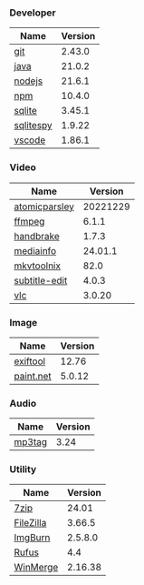 
### Developer
Name                                                                       | Version
----                                                                       | -------
[git](https://github.com/git-for-windows/git/releases)                     | 2.43.0
[java](https://www.oracle.com/java/technologies/downloads/)                | 21.0.2
[nodejs](https://nodejs.org/en/download/current/)                          | 21.6.1
[npm](https://github.com/npm/cli)                                          | 10.4.0
[sqlite](http://www.sqlite.org/download.html)                              | 3.45.1
[sqlitespy](http://www.yunqa.de/delphi/doku.php/products/sqlitespy/index)  | 1.9.22
[vscode](https://code.visualstudio.com/updates)                            | 1.86.1

### Video
Name                                                                       | Version
----                                                                       | -------
[atomicparsley](https://github.com/wez/atomicparsley)                      | 20221229
[ffmpeg](http://www.ffmpeg.org/download.html)                              | 6.1.1
[handbrake](http://handbrake.fr/downloads.php)                             | 1.7.3
[mediainfo](http://mediaarea.net/us/MediaInfo/Download/Windows)            | 24.01.1
[mkvtoolnix](https://mkvtoolnix.download/downloads.html)                   | 82.0
[subtitle-edit](https://github.com/SubtitleEdit/subtitleedit/releases)     | 4.0.3
[vlc](https://www.videolan.org/vlc/download-windows.html)                  | 3.0.20

### Image
Name                                                                       | Version
----                                                                       | -------
[exiftool](http://www.sno.phy.queensu.ca/~phil/exiftool/)                  | 12.76
[paint.net](http://www.getpaint.net/download.html)                         | 5.0.12

### Audio
Name                                                                       | Version
----                                                                       | -------
[mp3tag](http://www.mp3tag.de/en/download.html)                            | 3.24

### Utility
Name                                                                       | Version
----                                                                       | -------
[7zip](http://www.7-zip.org/download.html)                                 | 24.01
[FileZilla](https://filezilla-project.org/download.php?show_all=1)         | 3.66.5
[ImgBurn](http://www.imgburn.com/index.php?act=download)                   | 2.5.8.0
[Rufus](https://github.com/pbatard/rufus/releases)                         | 4.4
[WinMerge](http://winmerge.org/downloads/)                                 | 2.16.38
